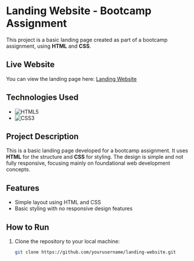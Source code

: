 # Landing Website - Bootcamp Assignment

This project is a basic landing page created as part of a bootcamp assignment, using **HTML** and **CSS**.

## Live Website

You can view the landing page here: [Landing Website](https://astonishing-kashata-362063.netlify.app/)

## Technologies Used

- ![HTML5](https://img.shields.io/badge/HTML5-%23E34F26.svg?style=for-the-badge&logo=html5&logoColor=white)
- ![CSS3](https://img.shields.io/badge/CSS3-%231572B6.svg?style=for-the-badge&logo=css3&logoColor=white)

## Project Description

This is a basic landing page developed for a bootcamp assignment. It uses **HTML** for the structure and **CSS** for styling. The design is simple and not fully responsive, focusing mainly on foundational web development concepts.

## Features

- Simple layout using HTML and CSS
- Basic styling with no responsive design features

## How to Run

1. Clone the repository to your local machine:
   ```bash
   git clone https://github.com/yourusername/landing-website.git
